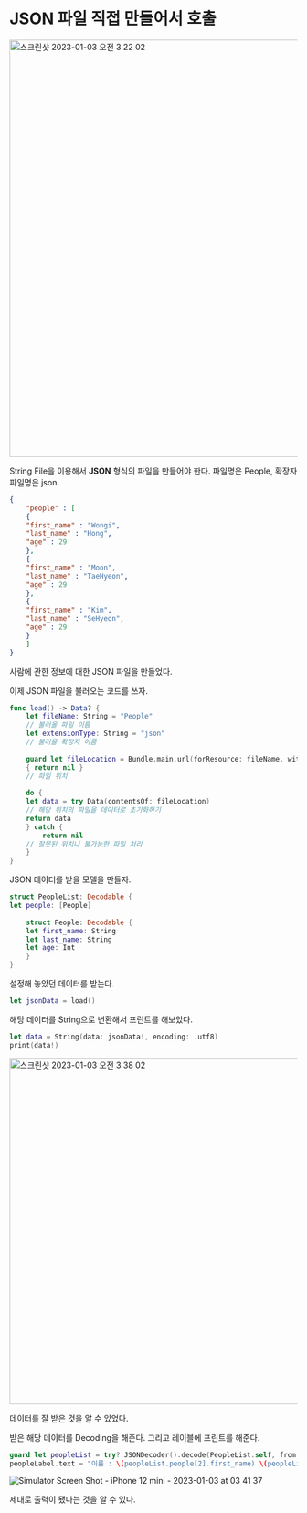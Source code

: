 JSON 파일 직접 만들어서 호출
===========

<img width="730" alt="스크린샷 2023-01-03 오전 3 22 02" src="https://user-images.githubusercontent.com/99719661/210269413-f67c18ef-00dd-438d-b8a4-2dbd2b184e23.png">

String File을 이용해서 **JSON** 형식의 파일을 만들어야 한다. 파일명은 People, 확장자 파일명은 json.

```json
{
    "people" : [
    {
    "first_name" : "Wongi",
    "last_name" : "Hong",
    "age" : 29
    },
    {
    "first_name" : "Moon",
    "last_name" : "TaeHyeon",
    "age" : 29
    },
    {
    "first_name" : "Kim",
    "last_name" : "SeHyeon",
    "age" : 29
    }
    ]
}
```

사람에 관한 정보에 대한 JSON 파일을 만들었다.

이제 JSON 파일을 불러오는 코드를 쓰자. 

```swift
func load() -> Data? {
    let fileName: String = "People"
    // 불러올 파일 이름
    let extensionType: String = "json"
    // 불러올 확장자 이름
    
    guard let fileLocation = Bundle.main.url(forResource: fileName, withExtension: extensionType) else
    { return nil }
    // 파일 위치
    
    do {
    let data = try Data(contentsOf: fileLocation)
    // 해당 위치의 파일을 데이터로 초기화하기
    return data
    } catch {
        return nil
    // 잘못된 위치나 불가능한 파일 처리
    }
}
```

JSON 데이터를 받을 모델을 만들자.

```swift
struct PeopleList: Decodable {
let people: [People]
    
    struct People: Decodable {
    let first_name: String
    let last_name: String
    let age: Int
    }
}
```

설정해 놓았던 데이터를 받는다.

```swift
let jsonData = load()
```

해당 데이터를 String으로 변환해서 프린트를 해보았다.

```swift
let data = String(data: jsonData!, encoding: .utf8)
print(data!)
```

<img width="606" alt="스크린샷 2023-01-03 오전 3 38 02" src="https://user-images.githubusercontent.com/99719661/210269458-d9adf9e2-15f0-4a09-93bd-1bb9832b2bc0.png">

데이터를 잘 받은 것을 알 수 있었다.

받은 해당 데이터를 Decoding을 해준다. 그리고 레이블에 프린트를 해준다.

```swift
guard let peopleList = try? JSONDecoder().decode(PeopleList.self, from: jsonData) else { return }
peopleLabel.text = "이름 : \(peopleList.people[2].first_name) \(peopleList.people[2].last_name)"
```

![Simulator Screen Shot - iPhone 12 mini - 2023-01-03 at 03 41 37](https://user-images.githubusercontent.com/99719661/210269527-94c9f921-e1d9-488f-ad72-8e8b83618988.png)


제대로 출력이 됐다는 것을 알 수 있다.
